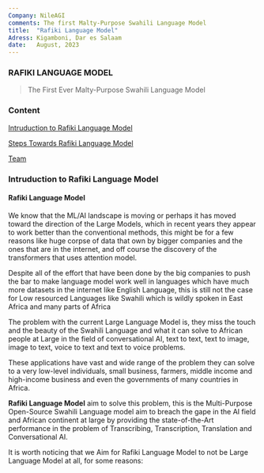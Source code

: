 ```yaml
---
Company: NileAGI
comments: The first Malty-Purpose Swahili Language Model
title:  "Rafiki Language Model"
Adress: Kigamboni, Dar es Salaam
date:   August, 2023
---
```


### RAFIKI LANGUAGE MODEL

> The First Ever Malty-Purpose Swahili Language Model


### Content
[Intruduction to Rafiki Language Model](###Intruduction-to-Rafiki-Language-Model)

[Steps Towards Rafiki Language Model](###Steps-Towards-Rafiki-Language-Model)

[Team](###Team)


### Intruduction to Rafiki Language Model

#### Rafiki Language Model
We know that the ML/AI landscape is moving or perhaps it has moved toward the direction of the Large Models, which in recent years they appear to work better than the conventional methods, this might be for a few reasons like huge corpse of data that own by bigger companies and the ones that are in the internet, and off course the discovery of the transformers that uses attention model.

Despite all of the effort that have been done by the big companies to push the bar to make language model work well in languages which have much more datasets in the internet like English Language, this is still not the case for Low resourced Languages like Swahili which is wildly spoken in East Africa and many parts of Africa

The problem with the current Large Language Model is, they miss the touch and the beauty of the Swahili Language and what it can solve to African people at Large in the field of conversational AI, text to text, text to image, image to text, voice to text and text to voice problems.

These applications have vast and wide range of the problem they can solve to a very low-level individuals, small business, farmers, middle income and high-income business and even the governments of many countries in Africa.

**Rafiki Language Model** aim to solve this problem, this is the Multi-Purpose Open-Source Swahili Language model aim to breach the gape in the AI field and African continent at large by providing the state-of-the-Art performance in the problem of Transcribing, Transcription, Translation and Conversational AI. 

It is worth noticing that we Aim for Rafiki Language Model to not be Large Language Model at all, for some reasons:
